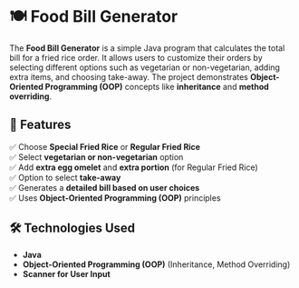 # 🍽️ Food Bill Generator  

The **Food Bill Generator** is a simple Java program that calculates the total bill for a fried rice order. It allows users to customize their orders by selecting different options such as vegetarian or non-vegetarian, adding extra items, and choosing take-away. The project demonstrates **Object-Oriented Programming (OOP)** concepts like **inheritance** and **method overriding**.

## 📌 Features  
✅ Choose **Special Fried Rice** or **Regular Fried Rice**  
✅ Select **vegetarian or non-vegetarian** option  
✅ Add **extra egg omelet** and **extra portion** (for Regular Fried Rice)  
✅ Option to select **take-away**  
✅ Generates a **detailed bill based on user choices**  
✅ Uses **Object-Oriented Programming (OOP)** principles  

## 🛠️ Technologies Used  
- **Java**  
- **Object-Oriented Programming (OOP)** (Inheritance, Method Overriding)  
- **Scanner for User Input**  
